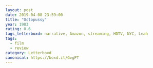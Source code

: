 ```yaml
---
layout: post 
date: 2019-04-08 23:59:00
title: "Octopussy"
year: 1983
rating: 0.6
tags_letterboxd: narrative, Amazon, streaming, HDTV, NYC, Leah
tags:
  - film
  - review
category: Letterboxd
canonical: https://boxd.it/GvgPT
---
```

